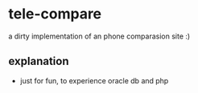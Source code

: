 # tele-compare
a dirty implementation of an phone comparasion site :)

## explanation
* just for fun, to experience oracle db and php 
